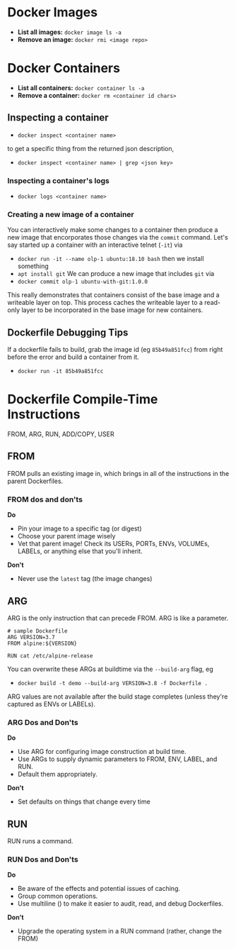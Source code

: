 # Docker Images
* **List all images:** `docker image ls -a`
* **Remove an image:** `docker rmi <image repo>`


# Docker Containers
* **List all containers:** `docker container ls -a`
* **Remove a container:** `docker rm <container id chars>`


## Inspecting a container
* `docker inspect <container name>`

to get a specific thing from the returned json description, 
* `docker inspect <container name> | grep <json key>`

### Inspecting a container's logs
* `docker logs <container name>`

### Creating a new image of a container
You can interactively make some changes to a container then produce a new image that encorporates those changes via the `commit` command. Let's say started up a container with an interactive telnet (`-it`) via
* `docker run -it --name olp-1 ubuntu:18.10 bash`
then we install something 
* `apt install git`
We can produce a new image that includes `git` via
* `docker commit olp-1 ubuntu-with-git:1.0.0`

This really demonstrates that containers consist of the base image and a writeable layer on top. This process caches the writeable layer to a read-only layer to be incorporated in the base image for new containers.

## Dockerfile Debugging Tips
If a dockerfile fails to build, grab the image id (eg `85b49a851fcc`) from right before the error and build a container from it.
* `docker run -it 85b49a851fcc`

# Dockerfile Compile-Time Instructions
FROM, ARG, RUN, ADD/COPY, USER

## FROM
FROM pulls an existing image in, which brings in all of the instructions in the parent Dockerfiles.

### FROM dos and don'ts

**Do**
* Pin your image to a specific tag (or digest)
* Choose your parent image wisely
* Vet that parent image! Check its USERs, PORTs, ENVs, VOLUMEs, LABELs, or anything else that you'll inherit.

**Don't**
* Never use the `latest` tag (the image changes)

## ARG
ARG is the only instruction that can precede FROM. ARG is like a parameter.

```docker
# sample Dockerfile
ARG VERSION=3.7
FROM alpine:${VERSION}

RUN cat /etc/alpine-release
```

You can overwrite these ARGs at buildtime via the `--build-arg` flag, eg
* `docker build -t demo --build-arg VERSION=3.8 -f Dockerfile .`

ARG values are not available after the build stage completes (unless they're captured as ENVs or LABELs).

### ARG Dos and Don'ts

**Do**
* Use ARG for configuring image construction at build time.
* Use ARGs to supply dynamic parameters to FROM, ENV, LABEL, and RUN.
* Default them appropriately.

**Don't**
* Set defaults on things that change every time

## RUN

RUN runs a command. 

### RUN Dos and Don'ts 

**Do**
* Be aware of the effects and potential issues of caching.
* Group common operations.
* Use multiline (\) to make it easier to audit, read, and debug Dockerfiles.

**Don't**
* Upgrade the operating system in a RUN command (rather, change the FROM)














